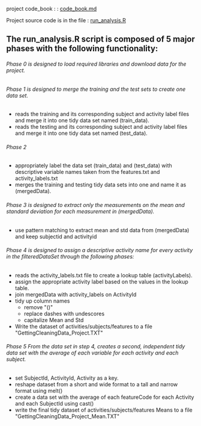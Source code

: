 
project code_book : : [code_book.md](code_book.md)

Project source code is in the file : [run_analysis.R](run_analysis.R)

## The run_analysis.R script is composed of 5 major phases with the following functionality:

###### Phase 0 is designed to load required libraries and download data for the project.  

###### Phase 1 is designed to merge the training and the test sets to create one data set. 
* reads the training and its corresponding subject and activity label files 
	and merge it into one tidy data set named (train_data).
* reads the testing and its corresponding subject and activity label files 
	and merge it into one tidy data set named (test_data).
	
###### Phase 2		
	
* appropriately label the data set (train_data) and (test_data) with descriptive variable names 
	taken from the features.txt and activity_labels.txt
* merges the training and testing tidy data sets into one and name it as (mergedData).


###### Phase 3 is designed to extract only the measurements on the mean and standard deviation for each measurement in (mergedData). 
* use pattern matching to extract mean and std data from (mergedData) and keep subjectid and activityid

###### Phase 4 is designed to assign a descriptive activity name for every activity in the filteredDataSet through the following phases:
* reads the activity_labels.txt file to create a lookup table (activityLabels).
* assign the appropriate activity label based on the values in the lookup table.
* join mergedData with activity_labels on ActivityId
* tidy up  column names
	* remove "()"
	* replace dashes with undescores 
	* capitalize Mean and Std
* Write the dataset of activities/subjects/features to a file   "GettingCleaningData_Project.TXT"

###### Phase 5 From the data set in step 4, creates a second, independent tidy data set with the average of each variable for each activity and each subject.
* set SubjectId, ActivityId, Activity as a key.
* reshape dataset from a short and wide format to a tall and narrow format using melt()
* create a data set with the average of each featureCode for each Activity and each SubjectId using cast()
* write the final tidy dataset of activities/subjects/features Means to a file  "GettingCleaningData_Project_Mean.TXT"
